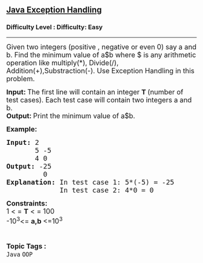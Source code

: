 <h2><a href="https://www.geeksforgeeks.org/problems/java-exception-handling/1?page=1&category=Java&difficulty=Easy&status=unsolved,attempted&sortBy=submissions">Java Exception Handling</a></h2><h3>Difficulty Level : Difficulty: Easy</h3><hr><div class="problems_problem_content__Xm_eO"><p><span style="font-size: 18px;">Given two integers (positive , negative or even 0) say a and b. Find the minimum value of a$b where $ is&nbsp;any arithmetic operation&nbsp;like multiply(*), Divide(/), Addition(+),Substraction(-). Use Exception Handling in this problem.</span></p>
<p><span style="font-size: 18px;"><strong>Input: </strong>The first line will&nbsp;contain&nbsp;an&nbsp;integer&nbsp;<strong>T&nbsp;</strong>(number of test cases). Each test case will contain two integers a and b.<br></span><span style="font-size: 18px;"><strong>Output: </strong>Print the minimum value of a$b.</span></p>
<p><span style="font-size: 18px;"><strong>Example:</strong></span></p>
<pre><span style="font-size: 18px;"><strong>Input: </strong>2<br>  &nbsp; &nbsp; &nbsp;5 -5<br>  &nbsp; &nbsp; &nbsp;4 0<br></span><span style="font-size: 18px;"><strong>Output: </strong>-25<br>  &nbsp; &nbsp; &nbsp; &nbsp;0<br></span><span style="font-size: 18px;"><strong>Explanation: </strong></span><span style="font-size: 18px;">In test case 1: 5*(-5) = -25<br>  &nbsp; &nbsp; &nbsp; &nbsp; &nbsp; &nbsp;In test case 2: 4*0 = 0</span></pre>
<p><span style="font-size: 18px;"><strong>Constraints:&nbsp;</strong><br>1 &lt; =&nbsp;<strong>T</strong>&nbsp;&lt; = 100<br>-10<sup>3</sup>&lt;= <strong>a,b </strong>&lt;=10<sup>3</sup></span></p></div><br><p><span style=font-size:18px><strong>Topic Tags : </strong><br><code>Java</code>&nbsp;<code>OOP</code>&nbsp;